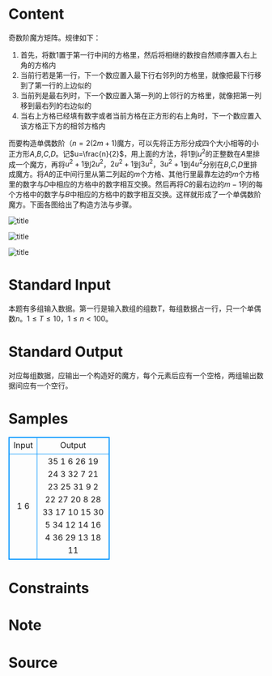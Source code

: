 
# Content

奇数阶魔方矩阵。规律如下：
1. 首先，将数$1$置于第一行中间的方格里，然后将相继的数按自然顺序置入右上角的方格内
2. 当前行若是第一行，下一个数应置入最下行右邻列的方格里，就像把最下行移到了第一行的上边似的
3. 当前列是最右列时，下一个数应置入第一列的上邻行的方格里，就像把第一列移到最右列的右边似的
4. 当右上方格已经填有数字或者当前方格在正方形的右上角时，下一个数应置入该方格正下方的相邻方格内

而要构造单偶数阶（$n=2(2m+1)$魔方，可以先将正方形分成四个大小相等的小正方形$A$,$B$,$C$,$D$。记$u=\frac{n}{2}$，用上面的方法，将$1$到$u^2$的正整数在$A$里排成一个魔方，再将$u^2+1$到$2u^2$，$2u^2+1$到$3u^2$，$3u^2+1$到$4u^2$分别在$B$,$C$,$D$里排成魔方。将$A$的正中间行里从第二列起的$m$个方格、其他行里最靠左边的$m$个方格里的数字与$D$中相应的方格中的数字相互交换。然后再将$C$的最右边的$m-1$列的每个方格中的数字与$B$中相应的方格中的数字相互交换。这样就形成了一个单偶数阶魔方。下面各图给出了构造方法与步骤。

![title](/source/lutece/dan-ou-shu-jie-mo-fang/img/aHR0cHM6Ly9hY20udWVzdGMuZWR1LmNuL21lZGlhL2ltYWdlL3Byb2JsZW0vOTc2LzIwMTQwOTE5MTgyNTAwMDkxOC5naWY=.gif)

![title](/source/lutece/dan-ou-shu-jie-mo-fang/img/aHR0cHM6Ly9hY20udWVzdGMuZWR1LmNuL21lZGlhL2ltYWdlL3Byb2JsZW0vOTc2LzIwMTQwOTE5MTgyNTA2MTkzOS5naWY=.gif)

![title](/source/lutece/dan-ou-shu-jie-mo-fang/img/aHR0cHM6Ly9hY20udWVzdGMuZWR1LmNuL21lZGlhL2ltYWdlL3Byb2JsZW0vOTc2LzIwMTQwOTE5MTgyNTExMTQyMTAuZ2lm.gif)

# Standard Input

本题有多组输入数据。第一行是输入数组的组数$T$，每组数据占一行，只一个单偶数$n$。$1\le T\le 10$，$1\le n<100$。

# Standard Output

对应每组数据，应输出一个构造好的魔方，每个元素后应有一个空格，两组输出数据间应有一个空行。

# Samples

<style>
        table,table tr th, table tr td { border:1px solid #0094ff; }
        table { width: 200px; min-height: 25px; line-height: 25px; text-align: center; border-collapse: collapse;}   
    </style>
<table>
	<tr>
		<td>Input</td>
		<td>Output</td>
	</tr>
<tr><td>1
6</td><td>35 1 6 26 19 24 
3 32 7 21 23 25 
31 9 2 22 27 20 
8 28 33 17 10 15 
30 5 34 12 14 16 
4 36 29 13 18 11</td></tr></table>


# Constraints



# Note



# Source


